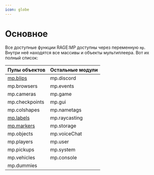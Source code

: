 ```yaml
---
icon: globe
---
```


# Основное

Все доступные функции RAGE:MP доступны через переменную `mp`. Внутри неё находятся все массивы и объекты мультиплеера. Вот их полный список:

| Пулы объектов                     | Остальные модули |
| --------------------------------- | ---------------- |
| [mp.blips](metki.md)              | mp.discord       |
| mp.browsers                       | mp.events        |
| mp.cameras                        | mp.game          |
| mp.checkpoints                    | mp.gui           |
| mp.colshapes                      | mp.nametags      |
| [mp.labels](markdown.md)          | mp.raycasting    |
| [mp.markers](images-and-media.md) | mp.storage       |
| mp.objects                        | mp.voiceChat     |
| mp.players                        | mp.user          |
| mp.pickups                        | mp.system        |
| mp.vehicles                       | mp.console       |
| mp.dummies                        |                  |
